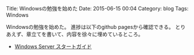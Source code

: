 Title: Windowsの勉強を始めた
Date: 2015-06-15 00:04
Category: blog
Tags: Windows

Windowsの勉強を始めた。
進捗は以下のgithub pagesから確認できる。
とりあえず、章立てを書いて、内容を徐々に埋めているところ。

- [Windows Server スタートガイド](http://hitsumabushi.github.io/windows_start_guide/)
